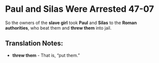 Paul and Silas Were Arrested 47-07
====================================


So the owners of the **slave girl** took **Paul** and **Silas** to the
**Roman authorities**, who beat them and **threw them** into jail.

Translation Notes:
------------------

-   **threw them** - That is, “put them.”

